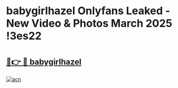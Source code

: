 # babygirlhazel Onlyfans Leaked - New Video & Photos March 2025 !3es22

# <h2><a href="https://yp3uri.iuczelnia.edu.pl?title=babygirlhazel&ref=3es22">🔗👉 🔴 babygirlhazel</a></h2>

[![acn](https://github.com/user-attachments/assets/0f9c940e-d8b0-45ae-aac7-cd30a18b3e1c)](https://yp3uri.iuczelnia.edu.pl?title=babygirlhazel&ref=3es22)

